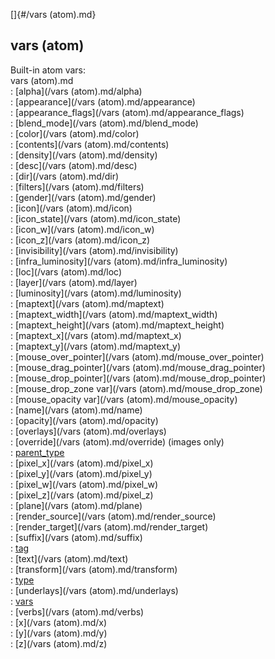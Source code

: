 []{#/vars (atom).md}    
## vars (atom)    
Built-in atom vars:    
vars (atom).md    
:   [alpha](/vars (atom).md/alpha)    
:   [appearance](/vars (atom).md/appearance)    
:   [appearance_flags](/vars (atom).md/appearance_flags)    
:   [blend_mode](/vars (atom).md/blend_mode)    
:   [color](/vars (atom).md/color)    
:   [contents](/vars (atom).md/contents)    
:   [density](/vars (atom).md/density)    
:   [desc](/vars (atom).md/desc)    
:   [dir](/vars (atom).md/dir)    
:   [filters](/vars (atom).md/filters)    
:   [gender](/vars (atom).md/gender)    
:   [icon](/vars (atom).md/icon)    
:   [icon_state](/vars (atom).md/icon_state)    
:   [icon_w](/vars (atom).md/icon_w)    
:   [icon_z](/vars (atom).md/icon_z)    
:   [invisibility](/vars (atom).md/invisibility)    
:   [infra_luminosity](/vars (atom).md/infra_luminosity)    
:   [loc](/vars (atom).md/loc)    
:   [layer](/vars (atom).md/layer)    
:   [luminosity](/vars (atom).md/luminosity)    
:   [maptext](/vars (atom).md/maptext)    
:   [maptext_width](/vars (atom).md/maptext_width)    
:   [maptext_height](/vars (atom).md/maptext_height)    
:   [maptext_x](/vars (atom).md/maptext_x)    
:   [maptext_y](/vars (atom).md/maptext_y)    
:   [mouse_over_pointer](/vars (atom).md/mouse_over_pointer)    
:   [mouse_drag_pointer](/vars (atom).md/mouse_drag_pointer)    
:   [mouse_drop_pointer](/vars (atom).md/mouse_drop_pointer)    
:   [mouse_drop_zone var](/vars (atom).md/mouse_drop_zone)    
:   [mouse_opacity var](/vars (atom).md/mouse_opacity)    
:   [name](/vars (atom).md/name)    
:   [opacity](/vars (atom).md/opacity)    
:   [overlays](/vars (atom).md/overlays)    
:   [override](/vars (atom).md/override) (images only)    
:   [parent_type](/datum/var/parent_type)    
:   [pixel_x](/vars (atom).md/pixel_x)    
:   [pixel_y](/vars (atom).md/pixel_y)    
:   [pixel_w](/vars (atom).md/pixel_w)    
:   [pixel_z](/vars (atom).md/pixel_z)    
:   [plane](/vars (atom).md/plane)    
:   [render_source](/vars (atom).md/render_source)    
:   [render_target](/vars (atom).md/render_target)    
:   [suffix](/vars (atom).md/suffix)    
:   [tag](/datum/var/tag)    
:   [text](/vars (atom).md/text)    
:   [transform](/vars (atom).md/transform)    
:   [type](/datum/var/type)    
:   [underlays](/vars (atom).md/underlays)    
:   [vars](/datum/var/vars)    
:   [verbs](/vars (atom).md/verbs)    
:   [x](/vars (atom).md/x)    
:   [y](/vars (atom).md/y)    
:   [z](/vars (atom).md/z)  